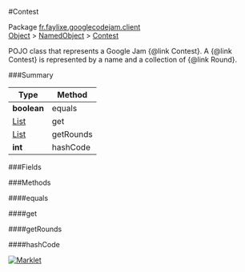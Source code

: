 #Contest

Package [fr.faylixe.googlecodejam.client](https://github.com/Faylixe/googlecodejam-client/blob/master/fr/faylixe/googlecodejam/client)<br>
[Object]() > [NamedObject](https://github.com/Faylixe/googlecodejam-client/blob/master/javadoc/fr/faylixe/googlecodejam/client/common/NamedObject.md) > [Contest](https://github.com/Faylixe/googlecodejam-client/blob/master/javadoc/fr/faylixe/googlecodejam/client/Contest.md)

<p>POJO class that represents a Google Jam {@link Contest}.
 A {@link Contest} is represented by a name and a
 collection of {@link Round}.</p>

###Summary


| Type | Method |
| --- | --- |
| **boolean** | equals |
| [List]() | get |
| [List]() | getRounds |
| **int** | hashCode |

###Fields


###Methods

####equals


####get


####getRounds


####hashCode


[![Marklet](https://img.shields.io/badge/Generated%20by-Marklet-green.svg)](https://github.com/Faylixe/marklet)